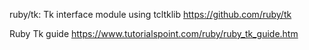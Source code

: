 
ruby/tk: Tk interface module using tcltklib
https://github.com/ruby/tk

Ruby Tk guide
https://www.tutorialspoint.com/ruby/ruby_tk_guide.htm
